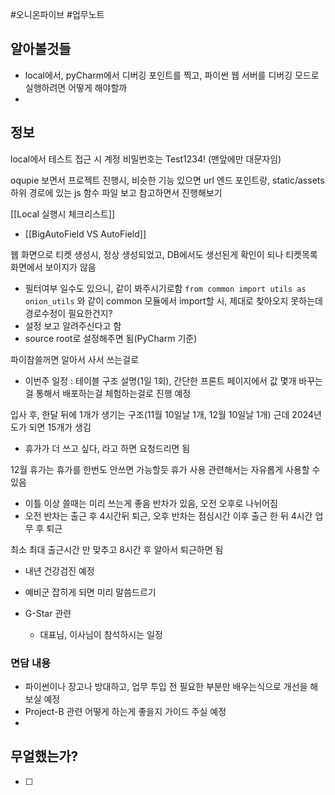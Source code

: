 #오니온파이브 #업무노트


## 알아볼것들
- local에서, pyCharm에서 디버깅 포인트를 찍고, 파이썬 웹 서버를 디버깅 모드로 실행하려면 어떻게 해야할까
- 

## 정보
local에서 테스트 접근 시 계정 비밀번호는 Test1234! (맨앞에만 대문자임)

oqupie 보면서 프로젝트 진행시, 비슷한 기능 있으면 url 엔드 포인트랑, static/assets 하위 경로에 있는 js 함수 파일 보고 참고하면서 진행해보기

[[Local 실행시 체크리스트]]

- [[BigAutoField VS AutoField]]

웹 화면으로 티켓 생성시, 정상 생성되었고, DB에서도 생선된게 확인이 되나 티켓목록 화면에서 보이지가 않음
- 필터여부 일수도 있으니, 같이 봐주시기로함
`from common import utils as onion_utils` 와 같이 common 모듈에서 import할 시, 제대로 찾아오지 못하는데 경로수정이 필요한건지?
- 설정 보고 알려주신다고 함
- source root로 설정해주면 됨(PyCharm 기준)

파이참쓸꺼면 알아서 사서 쓰는걸로

- 이번주 일정 : 테이블 구조 설명(1일 1회), 간단한 프론트 페이지에서 값 몇개 바꾸는걸 통해서 배포하는걸 체험하는걸로 진행 예정

입사 후, 한달 뒤에 1개가 생기는 구조(11월 10일날 1개, 12월 10일날 1개)
근데 2024년도가 되면 15개가 생김
- 휴가가 더 쓰고 싶다, 라고 하면 요청드리면 됨

12월 휴가는 휴가를 한번도 안쓰면 가능할듯
휴가 사용 관련해서는 자유롭게 사용할 수 있음
- 이틀 이상 쓸때는 미리 쓰는게 좋음
반차가 있음, 오전 오후로 나뉘어짐
- 오전 반차는 출근 후 4시간뒤 퇴근, 오후 반차는 점심시간 이후 출근 한 뒤 4시간 업무 후 퇴근

최소 최대 출근시간 만 맞추고 8시간 후 알아서 퇴근하면 됨

- 내년 건강검진 예정

- 예비군 잡히게 되면 미리 말씀드르기

- G-Star 관련
	- 대표님, 이사님이 참석하시는 일정



### 면담 내용

- 파이썬이나 장고나 방대하고, 업무 투입 전 필요한 부분만 배우는식으로 개선을 해보실 예정
- Project-B 관련 어떻게 하는게 좋을지 가이드 주실 예정
- 



## 무얼했는가?

- [ ] 



